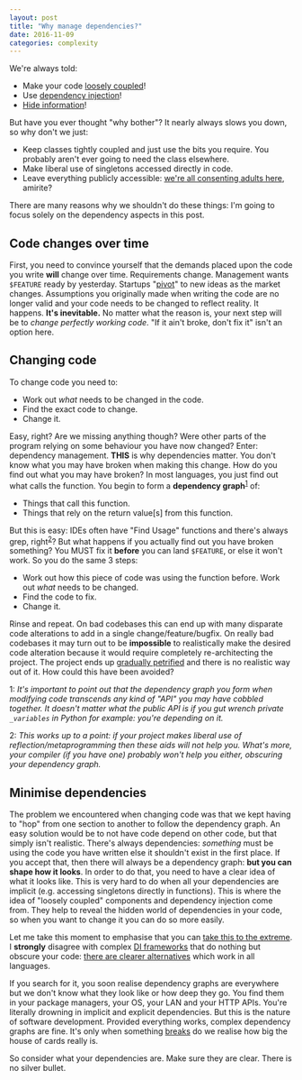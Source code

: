 ```yaml
---
layout: post
title: "Why manage dependencies?"
date: 2016-11-09
categories: complexity
---
```


We're always told:
 - Make your code [loosely coupled](https://en.wikipedia.org/wiki/Loose_coupling)!
 - Use [dependency injection](https://en.wikipedia.org/wiki/Dependency_injection)!
 - [Hide information](https://en.wikipedia.org/wiki/Information_hiding)!

But have you ever thought "why bother"? It nearly always slows you down, so why don't we just:
 - Keep classes tightly coupled and just use the bits you require. You probably aren't ever going to need the class elsewhere.
 - Make liberal use of singletons accessed directly in code.
 - Leave everything publicly accessible: [we're all consenting adults here](https://www.python.org/), amirite?


There are many reasons why we shouldn't do these things: I'm going to focus solely on the dependency aspects in this post.
 
## Code changes over time
 
First, you need to convince yourself that the demands placed upon the code you write **will** change over time. Requirements change. Management wants `$FEATURE` ready by yesterday. Startups "[pivot](https://en.wikipedia.org/wiki/Corporate_jargon)" to new ideas as the market changes. Assumptions you originally made when writing the code are no longer valid and your code needs to be changed to reflect reality. It happens. **It's inevitable.** No matter what the reason is, your next step will be to *change perfectly working code*. "If it ain't broke, don't fix it" isn't an option here.

## Changing code

To change code you need to:
 - Work out *what* needs to be changed in the code.
 - Find the exact code to change.
 - Change it.

Easy, right? Are we missing anything though? Were other parts of the program relying on some behaviour you have now changed? Enter: dependency management. **THIS** is why dependencies matter. You don't know what you may have broken when making this change. How do you find out what you may have broken? In most languages, you just find out what calls the function. You begin to form a **dependency graph**<sup>[1](#deps)</sup> of:
 - Things that call this function.
 - Things that rely on the return value[s] from this function.
 
But this is easy: IDEs often have "Find Usage" functions and there's always grep, right<sup>[2](#reflection)</sup>? But what happens if you actually find out you have broken something? You MUST fix it **before** you can land `$FEATURE`, or else it won't work. So you do the same 3 steps:
 - Work out how this piece of code was using the function before. Work out *what* needs to be changed.
 - Find the code to fix.
 - Change it.

Rinse and repeat. On bad codebases this can end up with many disparate code alterations to add in a single change/feature/bugfix. On really bad codebases it may turn out to be **impossible** to realistically make the desired code alteration because it would require completely re-architecting the project. The project ends up [gradually petrified](http://finalfantasy.wikia.com/wiki/Gradual_Petrify_(status)) and there is no realistic way out of it. How could this have been avoided?


<a name="deps">1</a>: *It's important to point out that the dependency graph you form when modifying code transcends any kind of "API" you may have cobbled together. It doesn't matter what the public API is if you gut wrench private `_variables` in Python for example: you're depending on it.*

<a name="reflection">2</a>: *This works up to a point: if your project makes liberal use of reflection/metaprogramming then these aids will not help you. What's more, your compiler (if you have one) probably won't help you either, obscuring your dependency graph.*

## Minimise dependencies

The problem we encountered when changing code was that we kept having to "hop" from one section to another to follow the dependency graph. An easy solution would be to not have code depend on other code, but that simply isn't realistic. There's always dependencies: *something* must be using the code you have written else it shouldn't exist in the first place. If you accept that, then there will always be a dependency graph: **but you can shape how it looks**. In order to do that, you need to have a clear idea of what it looks like. This is very hard to do when all your dependencies are implicit (e.g. accessing singletons directly in functions). This is where the idea of "loosely coupled" components and dependency injection come from. They help to reveal the hidden world of dependencies in your code, so when you want to change it you can do so more easily.

Let me take this moment to emphasise that you can [take this to the extreme](https://github.com/EnterpriseQualityCoding/FizzBuzzEnterpriseEdition). I **strongly** disagree with complex [DI frameworks](https://projects.spring.io/spring-framework/) that do nothing but obscure your code: [there are clearer alternatives](https://en.wikipedia.org/wiki/Dependency_injection#Constructor_injection) which work in all languages.

If you search for it, you soon realise dependency graphs are everywhere but we don't know what they look like or how deep they go. You find them in your package managers, your OS, your LAN and your HTTP APIs. You're literally drowning in implicit and explicit dependencies. But this is the nature of software development. Provided everything works, complex dependency graphs are fine. It's only when something [breaks](http://www.theregister.co.uk/2016/03/23/npm_left_pad_chaos/) do we realise how big the house of cards really is.

So consider what your dependencies are. Make sure they are clear. There is no silver bullet.
